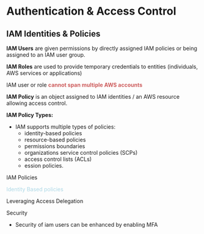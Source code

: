 # Authentication & Access Control

## IAM Identities & Policies

**<span style="color:">IAM Users</span>** are given permissions by directly assigned IAM policies or being assigned to an IAM user group.  

**IAM Roles** are used to provide temporary credentials to entities (individuals, AWS services or applications)  

IAM user or role **<span style="color:indianred">cannot span multiple AWS accounts</span>**


**IAM Policy** is an object assigned to IAM identities / an AWS resource allowing access control.  

**IAM Policy Types:**


* IAM supports multiple types
of policies: 
    * identity-based policies
    * resource-based policies
    * permissions boundaries
    * organizations service control policies (SCPs)
    * access control lists (ACLs)
    * ession policies.

IAM Policies

<span style="color:lightblue">Identity Based policies</span> 

Leveraging Access Delegation

Security  
* Security of iam users can be enhanced by enabling MFA




